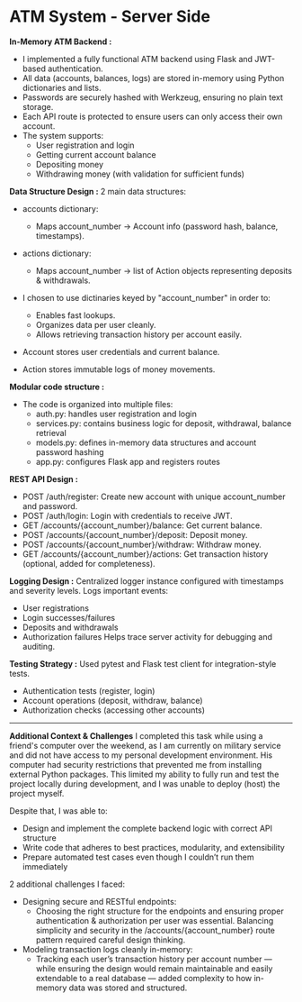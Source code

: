# ATM System - Server Side

**In-Memory ATM Backend :**
* I implemented a fully functional ATM backend using Flask and JWT-based authentication.
* All data (accounts, balances, logs) are stored in-memory using Python dictionaries and lists.
* Passwords are securely hashed with Werkzeug, ensuring no plain text storage.
* Each API route is protected to ensure users can only access their own account.
* The system supports:
    * User registration and login
    * Getting current account balance
    * Depositing money
    * Withdrawing money (with validation for sufficient funds)

**Data Structure Design :** 
2 main data structures:
* accounts dictionary:
    * Maps account_number → Account info (password hash, balance, timestamps).
* actions dictionary:
    * Maps account_number → list of Action objects representing deposits & withdrawals.
* I chosen to use dictinaries keyed by "account_number" in order to:
    - Enables fast lookups.
    - Organizes data per user cleanly.
    - Allows retrieving transaction history per account easily.

* Account stores user credentials and current balance.
* Action stores immutable logs of money movements.

**Modular code structure :**
- The code is organized into multiple files:
    * auth.py: handles user registration and login
    * services.py: contains business logic for deposit, withdrawal, balance retrieval
    * models.py: defines in-memory data structures and account password hashing
    * app.py: configures Flask app and registers routes

**REST API Design :**
* POST /auth/register: Create new account with unique account_number and password.
* POST /auth/login: Login with credentials to receive JWT.
* GET /accounts/{account_number}/balance: Get current balance.
* POST /accounts/{account_number}/deposit: Deposit money.
* POST /accounts/{account_number}/withdraw: Withdraw money.
* GET /accounts/{account_number}/actions: Get transaction history (optional, added for completeness).

**Logging Design :**
Centralized logger instance configured with timestamps and severity levels.
Logs important events:
  - User registrations
  - Login successes/failures
  - Deposits and withdrawals
  - Authorization failures
Helps trace server activity for debugging and auditing.

**Testing Strategy :**
Used pytest and Flask test client for integration-style tests.
  - Authentication tests (register, login)
  - Account operations (deposit, withdraw, balance)
  - Authorization checks (accessing other accounts)

--------------------------------------------------------------------------------------------------------------------------------------
**Additional Context & Challenges**
I completed this task while using a friend's computer over the weekend, as I am currently on military service and did not have access to my personal development environment. His computer had security restrictions that prevented me from installing external Python packages. This limited my ability to fully run and test the project locally during development, and I was unable to deploy (host) the project myself.

Despite that, I was able to:
- Design and implement the complete backend logic with correct API structure
- Write code that adheres to best practices, modularity, and extensibility
- Prepare automated test cases even though I couldn’t run them immediately

2 additional challenges I faced:
* Designing secure and RESTful endpoints:
   * Choosing the right structure for the endpoints and ensuring proper authentication & authorization per user was essential. Balancing simplicity and security in the /accounts/{account_number} route pattern required careful design thinking.
* Modeling transaction logs cleanly in-memory:
   * Tracking each user’s transaction history per account number — while ensuring the design would remain maintainable and easily extendable to a real database — added complexity to how in-memory data was stored and structured.

